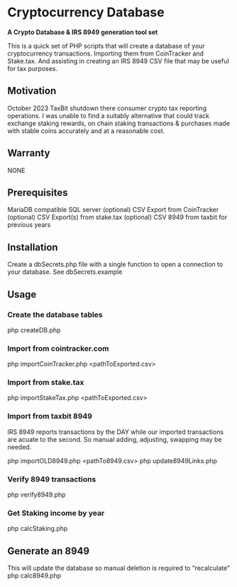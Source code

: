 ﻿# Cryptocurrency Database
**A Crypto Database & IRS 8949 generation tool set**

This is a quick set of PHP scripts that will create a database of your cryptocurrency transactions. Importing them from CoinTracker and Stake.tax. And assisting in creating an IRS 8949 CSV file that may be useful for tax purposes.

## Motivation
October 2023 TaxBit shutdown there consumer crypto tax reporting operations. I was unable to find a suitably alternative that could track exchange staking rewards, on chain staking transactions & purchases made with stable coins accurately and at a reasonable cost. 

## Warranty
NONE

## Prerequisites
MariaDB compatible SQL server
(optional) CSV Export from CoinTracker
(optional) CSV Export(s) from stake.tax
(optional) CSV 8949 from taxbit for previous years 

## Installation
Create a dbSecrets.php file with a single function to open a connection to your database.
See dbSecrets.example 

## Usage

### Create the database tables
php createDB.php

### Import from cointracker.com
php importCoinTracker.php <pathToExported.csv>

### Import from stake.tax
php importStakeTax.php <pathToExported.csv>

### Import from taxbit 8949
IRS 8949 reports transactions by the DAY while our imported transactions are acuate to the second. So manual adding, adjusting, swapping may be needed. 

php importOLD8949.php <pathTo8949.csv>
php update8949Links.php

### Verify 8949 transactions
php verify8949.php

### Get Staking income by year
php calcStaking.php <year>

## Generate an 8949
This will update the database so manual deletion is required to “recalculate”
php calc8949.php <year>
